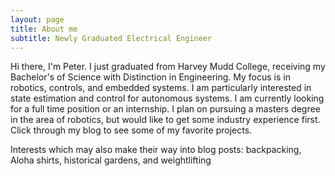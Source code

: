 ```yaml
---
layout: page
title: About me
subtitle: Newly Graduated Electrical Engineer
---
```


Hi there, I'm Peter. I just graduated from Harvey Mudd College, receiving my Bachelor's of Science with Distinction
in Engineering. My focus is in robotics, controls, and embedded systems. I am particularly interested in state estimation and control for autonomous systems. I am currently looking for a full time position or an internship. I plan on pursuing a masters degree in the area of robotics, but would like to get some industry experience first. Click through my blog to see some of my favorite projects. 

Interests which may also make their way into blog posts: backpacking, Aloha shirts, historical gardens, and weightlifting 

